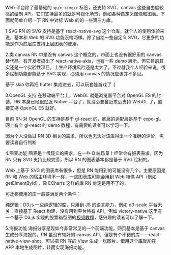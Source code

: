 
Web 平台除了最基础的 `<p/> <img/>` 标签，还支持 SVG、canvas 这些自由度较高的绘制 API。它们支持最多的就是可视化场景，例如各种自定义图像和图表。下面就简单介绍一下 RN 中对标 Web 的的一些第三方库。

1.SVG
RN 的 SVG 支持是基于 react-native-svg 这个仓库，就个人的使用体验来说，基本和 Web 的 SVG 功能没啥两样。除了自绘一些自定义 SVG，它更多的功能是作为底层库支持上层图表的使用。

2.类 canvas
RN 中是没有 canvas 这个概念的，市面上也没有很好用的 canvas 替代品。有开发者搞出了 react-native-skia，也有一些 demo 展示。但它目前其实还是一个实验性项目，上生产环境风险还是太大了。不过就我个人经验来说，很多绘制功能都能基于 SVG 实现，必须用 canvas 的情况应该并不多见。

基于 skia 你再把 flutter 集成进去，可以玩套娃游戏了 :)

3.OpenGL 支持
在移动端平台上，WebGL 就是浏览器平台对 OpenGL ES 的封装，RN 本身已经很贴近 Native 平台了，就没必要舍近求远支持 WebGL 了，直接支持 OpenGL ES 就好。

目前 RN 对 OpenGL 的支持是基于 gl-react 的，底层的适配层是基于 expo-gl。网上有个 gl-react 的 demo 教程，有需要的读者可以学习一下。

因为个人没做过 RN 3D 相关的需求，所以也无法对该库得出一个准确的评价，需要读者自行判断

4.图表功能
图表是个很现实的需求，在一些 B 端场景上经常会有报表需求。因为 RN 只有 SVG 支持比较完善，所以 RN 的图表基本都是基于 SVG 绘制的。

Web 上基于 SVG 的图表库有很多，但是 RN 能用到的可能没有几个。主要原因是 RN 和 Web 的宿主环境不一样，一些图表库可能会用到 Web 特供 API（例如 getElmentById），像 ECharts 这样的库 RN 肯定是用不了的。

可迁移使用的库一般要满足两个条件：

纯逻辑：D3.js 一些纯逻辑的库，只用到 JS 的语言能力，例如 d3-scale
平台无关：直接基于 React 构建，没有用到平台特有 API，例如 victory-native
这里有一个基于 D3.js 实现的股票箱型图的[视频教程](https://link.zhihu.com/?target=https%253A//www.youtube.com/watch%253Fv%253DgLsi1IO4BpA)，感兴趣的读者可以了解一下。

5.海报功能
海报分享是现如今非常常见的一个前端功能，网页基本是基于 canvas 生成分享海报的，RN 虽没有较好的 canvas API，但是有个不错的库——react-native-view-shot，可以把 RN 写的 View 生成一张图片。借用这个库就能在 APP 本地生成图片，转而实现海报功能。

